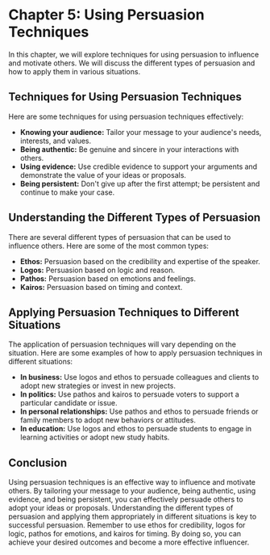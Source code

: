 Chapter 5: Using Persuasion Techniques
======================================

In this chapter, we will explore techniques for using persuasion to influence and motivate others. We will discuss the different types of persuasion and how to apply them in various situations.

Techniques for Using Persuasion Techniques
------------------------------------------

Here are some techniques for using persuasion techniques effectively:

* **Knowing your audience:** Tailor your message to your audience's needs, interests, and values.
* **Being authentic:** Be genuine and sincere in your interactions with others.
* **Using evidence:** Use credible evidence to support your arguments and demonstrate the value of your ideas or proposals.
* **Being persistent:** Don't give up after the first attempt; be persistent and continue to make your case.

Understanding the Different Types of Persuasion
-----------------------------------------------

There are several different types of persuasion that can be used to influence others. Here are some of the most common types:

* **Ethos:** Persuasion based on the credibility and expertise of the speaker.
* **Logos:** Persuasion based on logic and reason.
* **Pathos:** Persuasion based on emotions and feelings.
* **Kairos:** Persuasion based on timing and context.

Applying Persuasion Techniques to Different Situations
------------------------------------------------------

The application of persuasion techniques will vary depending on the situation. Here are some examples of how to apply persuasion techniques in different situations:

* **In business:** Use logos and ethos to persuade colleagues and clients to adopt new strategies or invest in new projects.
* **In politics:** Use pathos and kairos to persuade voters to support a particular candidate or issue.
* **In personal relationships:** Use pathos and ethos to persuade friends or family members to adopt new behaviors or attitudes.
* **In education:** Use logos and ethos to persuade students to engage in learning activities or adopt new study habits.

Conclusion
----------

Using persuasion techniques is an effective way to influence and motivate others. By tailoring your message to your audience, being authentic, using evidence, and being persistent, you can effectively persuade others to adopt your ideas or proposals. Understanding the different types of persuasion and applying them appropriately in different situations is key to successful persuasion. Remember to use ethos for credibility, logos for logic, pathos for emotions, and kairos for timing. By doing so, you can achieve your desired outcomes and become a more effective influencer.
